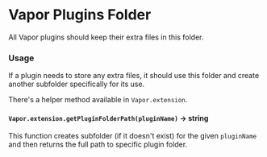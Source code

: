 # Vapor Plugins Folder

All Vapor plugins should keep their extra files in this folder.

### Usage

If a plugin needs to store any extra files, it should use this folder
and create another subfolder specifically for its use.

There's a helper method available in `Vapor.extension`.

#### `Vapor.extension.getPluginFolderPath(pluginName)` -> string

This function creates subfolder (if it doesn't exist) for the given `pluginName`
and then returns the full path to specific plugin folder.

